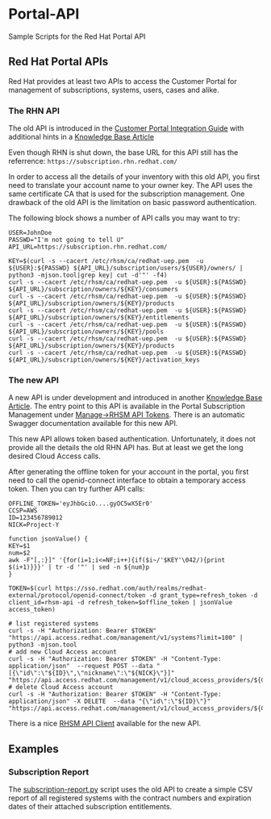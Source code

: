 # Portal-API
Sample Scripts for the Red Hat Portal API

## Red Hat Portal APIs

Red Hat provides at least two APIs to access the Customer Portal for management of subscriptions, systems, users, cases and alike.

### The RHN API

The old API is introduced in the [Customer Portal Integration Guide](https://access.redhat.com/documentation/en-us/red_hat_customer_portal/1/html/customer_portal_integration_guide)
with additional hints in a [Knowledge Base Article](https://access.redhat.com/solutions/431773)

Even though RHN is shut down, the base URL for this API still has the referrence: `https://subscription.rhn.redhat.com/`


In order to access all the details of your inventory with this old API, you first need to translate your account name to your owner key. The API uses the same certificate CA that is used for the subscription management.
One drawback of the old API is the limitation on basic password authentication.

The following block shows a number of API calls you may want to try:

```
USER=JohnDoe
PASSWD="I'm not going to tell U"
API_URL=https://subscription.rhn.redhat.com/

KEY=$(curl -s --cacert /etc/rhsm/ca/redhat-uep.pem  -u ${USER}:${PASSWD} ${API_URL}/subscription/users/${USER}/owners/ | python3 -mjson.tool|grep key| cut -d'"' -f4)
curl -s --cacert /etc/rhsm/ca/redhat-uep.pem  -u ${USER}:${PASSWD} ${API_URL}/subscription/owners/${KEY}/consumers
curl -s --cacert /etc/rhsm/ca/redhat-uep.pem  -u ${USER}:${PASSWD} ${API_URL}/subscription/owners/${KEY}/products
curl -s --cacert /etc/rhsm/ca/redhat-uep.pem  -u ${USER}:${PASSWD} ${API_URL}/subscription/owners/${KEY}/entitlements
curl -s --cacert /etc/rhsm/ca/redhat-uep.pem  -u ${USER}:${PASSWD} ${API_URL}/subscription/owners/${KEY}/pools
curl -s --cacert /etc/rhsm/ca/redhat-uep.pem  -u ${USER}:${PASSWD} ${API_URL}/subscription/owners/${KEY}/products
curl -s --cacert /etc/rhsm/ca/redhat-uep.pem  -u ${USER}:${PASSWD} ${API_URL}/subscription/owners/${KEY}/activation_keys
```

### The new API

A new API is under development and introduced in another [Knowledge Base Article](https://access.redhat.com/articles/3626371). The entry point to this API is available in the Portal Subscription Management under [Manage->RHSM API Tokens](https://access.redhat.com/management/api). There is an automatic Swagger documentation available for this new API.

This new API allows token based authentication. Unfortunately, it does not provide all the details the old RHN API has. But at least we get the long desired Cloud Access calls.

After generating the offline token for your account in the portal, you first need to call the openid-connect interface to obtain a temporary access token. Then you can try further API calls:

```
OFFLINE_TOKEN='eyJhbGciO....gyOC5wX5Er0'
CCSP=AWS
ID=123456789012
NICK=Project-Y

function jsonValue() {
KEY=$1
num=$2
awk -F"[,:}]" '{for(i=1;i<=NF;i++){if($i~/'$KEY'\042/){print $(i+1)}}}' | tr -d '"' | sed -n ${num}p
}

TOKEN=$(curl https://sso.redhat.com/auth/realms/redhat-external/protocol/openid-connect/token -d grant_type=refresh_token -d client_id=rhsm-api -d refresh_token=$offline_token | jsonValue access_token)

# list registered systems
curl -s -H "Authorization: Bearer $TOKEN"  "https://api.access.redhat.com/management/v1/systems?limit=100" | python3 -mjson.tool
# add new Cloud Access account
curl -s -H "Authorization: Bearer $TOKEN" -H "Content-Type: application/json"  --request POST --data "[{\"id\":\"${ID}\",\"nickname\":\"${NICK}\"}]"  "https://api.access.redhat.com/management/v1/cloud_access_providers/${CCSP}/accounts"
# delete Cloud Access account
curl -s -H "Authorization: Bearer $TOKEN" -H "Content-Type: application/json" -X DELETE  --data "{\"id\":\"${ID}\"}"  "https://api.access.redhat.com/management/v1/cloud_access_providers/${CCSP}/accounts"
```

There is a nice [RHSM API Client](https://github.com/antonioromito/rhsm-api-client) available for the new API.


## Examples

### Subscription Report
The [subscription-report.py](subscription-report.py) script uses the old API to create a simple CSV report of all registered systems with the contract numbers and expiration dates of their attached subscription entitlements.


